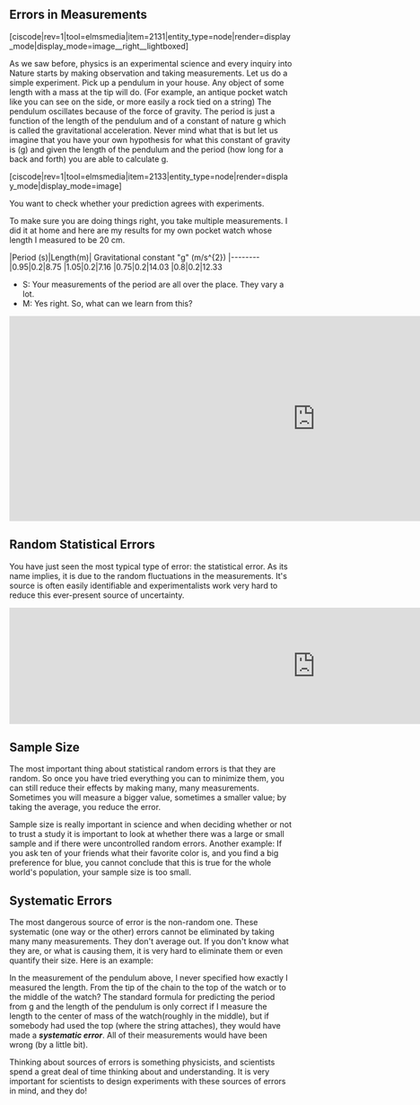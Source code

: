 ## Errors in Measurements

[ciscode|rev=1|tool=elmsmedia|item=2131|entity_type=node|render=display_mode|display_mode=image__right__lightboxed]

As we saw before, physics is an experimental science and every inquiry into Nature starts by making observation and taking measurements. Let us do a simple experiment. Pick up a pendulum in your house. Any object of some length with a mass at the tip will do. (For example, an antique pocket watch like you can see on the side, or more easily a rock tied on a string) The pendulum oscillates because of the force of gravity. The period is just a function of the length of the pendulum and of a constant of nature <lrn-math>g</lrn-math> which is called the gravitational acceleration. Never mind what that is but let us imagine that you have your own hypothesis for what this constant of gravity is (<lrn-math>g</lrn-math>) and given the length of the pendulum and the period (how long for a back and forth) you are able to calculate <lrn-math>g</lrn-math>.

[ciscode|rev=1|tool=elmsmedia|item=2133|entity_type=node|render=display_mode|display_mode=image]

You want to check whether your prediction agrees with experiments.

To make sure you are doing things right, you take multiple measurements. I did it at home and here are my results for my own pocket watch whose length I measured to be 20 cm.

|Period (s)|Length(m)| Gravitational constant "g" (<lrn-math>m/s^{2}</lrn-math>)
|--------
|0.95|0.2|8.75
|1.05|0.2|7.16
|0.75|0.2|14.03
|0.8|0.2|12.33

- S: Your measurements of the period are all over the place. They vary a lot.
- M: Yes right. So, what can we learn from this?

<iframe src="https://h5p.org/h5p/embed/82373" width="1090" height="365" frameborder="0" allowfullscreen="allowfullscreen"></iframe><script src="https://h5p.org/sites/all/modules/h5p/library/js/h5p-resizer.js" charset="UTF-8"></script>

Random Statistical Errors
-------------------------

You have just seen the most typical type of error: the statistical error. As its name implies, it is due to the random fluctuations in the measurements. It's source is often easily identifiable and experimentalists work very hard to reduce this ever-present source of uncertainty.

<iframe src="https://h5p.org/h5p/embed/82375" width="1090" height="207" frameborder="0" allowfullscreen="allowfullscreen"></iframe><script src="https://h5p.org/sites/all/modules/h5p/library/js/h5p-resizer.js" charset="UTF-8"></script>

## Sample Size

The most important thing about statistical random errors is that they are random. So once you have tried everything you can to minimize them, you can still reduce their effects by making many, many measurements. Sometimes you will measure a bigger value, sometimes a smaller value; by taking the average, you reduce the error.

Sample size is really important in science and when deciding whether or not to trust a study it is important to look at whether there was a large or small sample and if there were uncontrolled random errors. Another example: If you ask ten of your friends  what their favorite color is, and you find a big preference for blue, you cannot conclude that this is true for the whole world's population, your sample size is too small.

## Systematic Errors

The most dangerous source of error is the non-random one. These systematic (one way or the other) errors cannot be eliminated by taking many many measurements. They don't average out. If you don't know what they are, or what is causing them, it is very hard to eliminate them or even quantify their size. Here is an example:

In the measurement of the pendulum above, I never specified how exactly I measured the length. From the tip of the chain to the top of the watch or to the middle of the watch? The standard formula for predicting the period from <lrn-math>g</lrn-math> and the length of the pendulum is only correct if I measure the length to the center of mass of the watch(roughly in the middle), but if somebody had used the top (where the string attaches), they would have made a **_systematic error_**. All of their measurements would have been wrong (by a little bit).

Thinking about sources of errors is something physicists, and scientists spend a great deal of time thinking about and understanding. It is very important for scientists to design experiments with these sources of errors in mind, and they do!